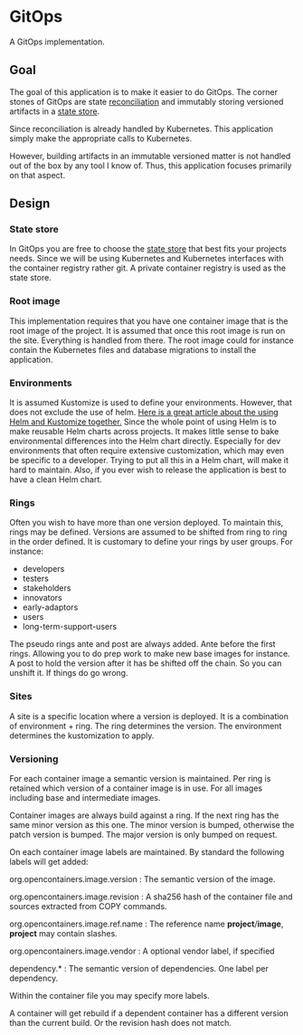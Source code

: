 # GitOps

A GitOps implementation.

## Goal

The goal of this application is to make it easier to do GitOps. The corner stones
of GitOps are state [reconciliation](https://github.com/open-gitops/documents/blob/v1.0.0/GLOSSARY.md#reconciliation)
and immutably storing versioned artifacts in a [state store](https://github.com/open-gitops/documents/blob/v1.0.0/GLOSSARY.md#state-store).

Since reconciliation is already handled by Kubernetes. This application simply make the appropriate calls to Kubernetes.

However, building artifacts in an immutable versioned matter is not handled out of the box by any
tool I know of. Thus, this application focuses primarily on that aspect.

## Design

### State store

In GitOps you are free to choose the [state store](https://github.com/open-gitops/documents/blob/v1.0.0/GLOSSARY.md#state-store)
that best fits your projects needs. Since we will be using Kubernetes and Kubernetes interfaces with the
container registry rather git. A private container registry is used as the state store.

### Root image

This implementation requires that you have one container image that is the root image of the project.
It is assumed that once this root image is run on the site. Everything is handled from there. The
root image could for instance contain the Kubernetes files and database migrations to install the
application.

### Environments

It is assumed Kustomize is used to define your environments. However, that does not exclude the use of
helm. [Here is a great article about the using Helm and Kustomize together.](https://trstringer.com/helm-kustomize/)
Since the whole point of using Helm is to make reusable Helm charts across projects. It makes little sense
to bake environmental differences into the Helm chart directly. Especially for dev environments that often
require extensive customization, which may even be specific to a developer. Trying to put all this in a
Helm chart, will make it hard to maintain. Also, if you ever wish to release the application is best to
have a clean Helm chart.

### Rings

Often you wish to have more than one version deployed. To maintain this, rings may be defined.
Versions are assumed to be shifted from ring to ring in the order defined. It is customary to define
your rings by user groups. For instance:

 - developers
 - testers
 - stakeholders
 - innovators
 - early-adaptors
 - users
 - long-term-support-users

The pseudo rings ante and post are always added. Ante before the first rings. Allowing you to do prep work
to make new base images for instance. A post to hold the version after it has be shifted off the chain. So
you can unshift it. If things do go wrong.

### Sites

A site is a specific location where a version is deployed. It is a combination of environment + ring.
The ring determines the version. The environment determines the kustomization to apply.

### Versioning

For each container image a semantic version is maintained. Per ring is
retained which version of a container image is in use. For all images
including base and intermediate images.

Container images are always build against a ring. If the next ring has the
same minor version as this one. The minor version is bumped, otherwise the
patch version is bumped. The major version is only bumped on request.

On each container image labels are maintained. By standard the following labels will get added:

org.opencontainers.image.version
: The semantic version of the image.

org.opencontainers.image.revision
: A sha256 hash of the container file and sources extracted from COPY commands.

org.opencontainers.image.ref.name
: The reference name **project**/**image**, **project** may contain slashes.

org.opencontainers.image.vendor
: A optional vendor label, if specified

dependency.*
: The semantic version of dependencies. One label per dependency.

Within the container file you may specify more labels.

A container will get rebuild if a dependent container has a different version than the current build. Or
the revision hash does not match.
